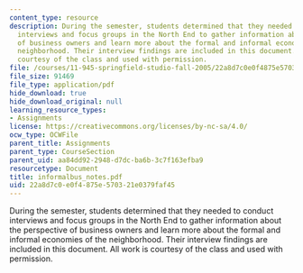 ```yaml
---
content_type: resource
description: During the semester, students determined that they needed to conduct
  interviews and focus groups in the North End to gather information about the perspective
  of business owners and learn more about the formal and informal economies of the
  neighborhood. Their interview findings are included in this document. All work is
  courtesy of the class and used with permission.
file: /courses/11-945-springfield-studio-fall-2005/22a8d7c0e0f4875e570321e0379faf45_informalbus_notes.pdf
file_size: 91469
file_type: application/pdf
hide_download: true
hide_download_original: null
learning_resource_types:
- Assignments
license: https://creativecommons.org/licenses/by-nc-sa/4.0/
ocw_type: OCWFile
parent_title: Assignments
parent_type: CourseSection
parent_uid: aa84dd92-2948-d7dc-ba6b-3c7f163efba9
resourcetype: Document
title: informalbus_notes.pdf
uid: 22a8d7c0-e0f4-875e-5703-21e0379faf45
---
```

During the semester, students determined that they needed to conduct interviews and focus groups in the North End to gather information about the perspective of business owners and learn more about the formal and informal economies of the neighborhood. Their interview findings are included in this document. All work is courtesy of the class and used with permission.